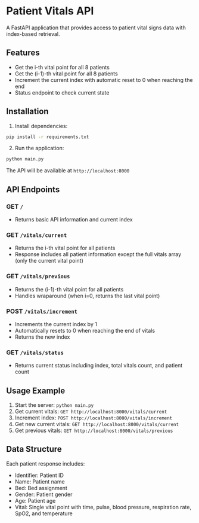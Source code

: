 # Patient Vitals API

A FastAPI application that provides access to patient vital signs data with index-based retrieval.

## Features

- Get the i-th vital point for all 8 patients
- Get the (i-1)-th vital point for all 8 patients  
- Increment the current index with automatic reset to 0 when reaching the end
- Status endpoint to check current state

## Installation

1. Install dependencies:
```bash
pip install -r requirements.txt
```

2. Run the application:
```bash
python main.py
```

The API will be available at `http://localhost:8000`

## API Endpoints

### GET `/`
- Returns basic API information and current index

### GET `/vitals/current`
- Returns the i-th vital point for all patients
- Response includes all patient information except the full vitals array (only the current vital point)

### GET `/vitals/previous` 
- Returns the (i-1)-th vital point for all patients
- Handles wraparound (when i=0, returns the last vital point)

### POST `/vitals/increment`
- Increments the current index by 1
- Automatically resets to 0 when reaching the end of vitals
- Returns the new index

### GET `/vitals/status`
- Returns current status including index, total vitals count, and patient count

## Usage Example

1. Start the server: `python main.py`
2. Get current vitals: `GET http://localhost:8000/vitals/current`
3. Increment index: `POST http://localhost:8000/vitals/increment`
4. Get new current vitals: `GET http://localhost:8000/vitals/current`
5. Get previous vitals: `GET http://localhost:8000/vitals/previous`

## Data Structure

Each patient response includes:
- Identifier: Patient ID
- Name: Patient name
- Bed: Bed assignment
- Gender: Patient gender
- Age: Patient age
- Vital: Single vital point with time, pulse, blood pressure, respiration rate, SpO2, and temperature

